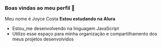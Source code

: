 ### Boas vindas ao meu perfil 💙
Meu nome é Joyce Costa
**Estou estudando na Alura**
- Estou_me desenvolvendo na linguagem JavaScript 
-  Utilizo esse espaço para minha organização e compartilhamento dos meus projetos desenvolvidos
